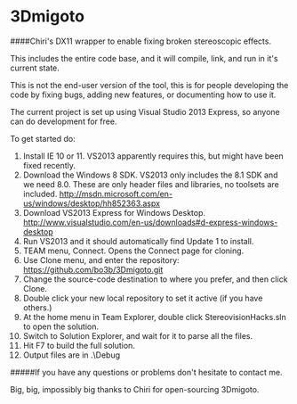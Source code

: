 3Dmigoto
========

####Chiri's DX11 wrapper to enable fixing broken stereoscopic effects.

This includes the entire code base, and it will compile, link, and run in it's current state.

This is not the end-user version of the tool, this is for people developing the code by fixing
bugs, adding new features, or documenting how to use it.


The current project is set up using Visual Studio 2013 Express, so anyone can do development for free.

To get started do:

1. Install IE 10 or 11.  VS2013 apparently requires this, but might have been fixed recently.
1. Download the Windows 8 SDK. VS2013 only includes the 8.1 SDK and we need 8.0.  These are only
header files and libraries, no toolsets are included.
http://msdn.microsoft.com/en-us/windows/desktop/hh852363.aspx
1. Download VS2013 Express for Windows Desktop.
http://www.visualstudio.com/en-us/downloads#d-express-windows-desktop
1. Run VS2013 and it should automatically find Update 1 to install.
1. TEAM menu, Connect.  Opens the Connect page for cloning.
1. Use Clone menu, and enter the repository: 
https://github.com/bo3b/3Dmigoto.git
1. Change the source-code destination to where you prefer, and then click Clone.
1. Double click your new local repository to set it active (if you have others.)
1. At the home menu in Team Explorer, double click StereovisionHacks.sln to open the solution.
1. Switch to Solution Explorer, and wait for it to parse all the files.
1. Hit F7 to build the full solution.
1. Output files are in .\Debug

#####If you have any questions or problems don't hesitate to contact me.


Big, big, impossibly big thanks to Chiri for open-sourcing 3Dmigoto.
